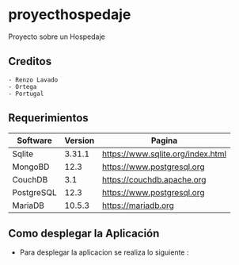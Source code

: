 # proyecthospedaje
Proyecto sobre un Hospedaje
## Creditos
    - Renzo Lavado
    - Ortega
    - Portugal
    
## Requerimientos
| Software     | Version    | Pagina |
| --------|---------|-------|
| Sqlite  | 3.31.1   | https://www.sqlite.org/index.html    |
| MongoBD | 12.3 | https://www.postgresql.org   |
| CouchDB | 3.1 | https://couchdb.apache.org  |
| PostgreSQL | 12.3 | https://www.postgresql.org   |
| MariaDB | 10.5.3 | https://mariadb.org   |

## Como desplegar la Aplicación
 - Para desplegar la aplicacion se realiza lo siguiente :

